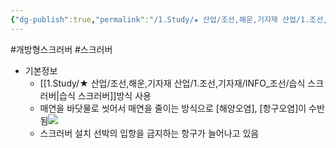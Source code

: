 ```yaml
---
{"dg-publish":true,"permalink":"/1.Study/★ 산업/조선,해운,기자재 산업/1.조선,기자재/INFO_조선/개방형 스크러버/","created":"2024-11-20T21:02:29.280+09:00","updated":"2025-06-26T16:59:29.956+09:00"}
---
```


#개방형스크러버 #스크러버

- 기본정보
	-  [[1.Study/★ 산업/조선,해운,기자재 산업/1.조선,기자재/INFO_조선/습식 스크러버\|습식 스크러버]]방식 사용
	- 매연을 바닷물로 씻어서 매연을 줄이는 방식으로 [해양오염], [항구오염]이 수반됨![](https://i.imgur.com/MKtuHPB.png)
	- 스크러버 설치 선박의 입항을 금지하는 항구가 늘어나고 있음 